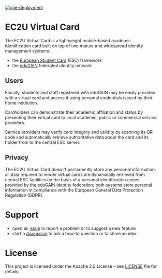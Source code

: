 [![gae-deployment](https://github.com/ec2u/card/actions/workflows/gae-deployment.yml/badge.svg)](https://github.com/ec2u/card/actions/workflows/gae-deployment.yml)

# EC2U Virtual Card

The EC2U Virtual Card is a lightweight mobile-based academic identification card built on top of two mature and 
widespread identity management systems:

* the [European Student Card](https://europeanstudentcard.eu/) (ESC) framework 
* the [eduGAIN](https://edugain.org) federated identity network


## Users

Faculty, students and staff registered with eduGAIN may be easily provided with a virtual card and 
access it using personal credentials issued by their home institution.

Cardholders can demonstrate their academic affiliation and status by presenting their virtual card to local
academic, public or commercial service providers.

Service providers may verify card integrity and validity by scanning its QR code
and automatically retrieve authoritative data about the card and its holder from to the central ESC server. 


## Privacy

The EC2U Virtual Card doesn't permanently store any personal information: all data required to render virtual cards are 
dynamically retrieved from central ESC facilities on the basis of a personal identification codes provided by the
 eduGAIN identity federation; both systems store personal information in compliance with the European General Data 
 Protection Regulation (GDPR).


# Support

- open an [issue](https://github.com/ec2u/card/issues) to report a problem or to suggest a new feature
- start a [discussion](https://github.com/ec2u/card/discussions) to ask a how-to question or to share an idea


# License

This project is licensed under the Apache 2.0 License – see [LICENSE](https://github.com/ec2u/card/blob/main/LICENSE)
file for details.
